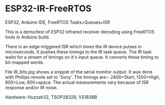 # ESP32-IR-FreeRTOS
ESP32, Arduino IDE, FreeRTOS Tasks+Queues+ISR

This is a demo/test of ESP32 infrared receiver decoding using FreeRTOS tools in Arduino build.

There is an edge-triggered ISR which times the IR device pulses in microseconds.  It pushes these timings to the IR task queue.  The IR task waits for a stream of timings on it's input queue. It converts these timing to bit-mapped words. 

File IR_bits.jpg shows a snippet of the serial monitor output. It was done with Phillips remote set to 'Sony'. The timings are:-
2400=Start, 1200=High, 600=Low, 600=space.  The actual measurements vary because of ISR response and/or IR noise.

Hardware:  Huzzah32, TSOP28328, VS1838B
